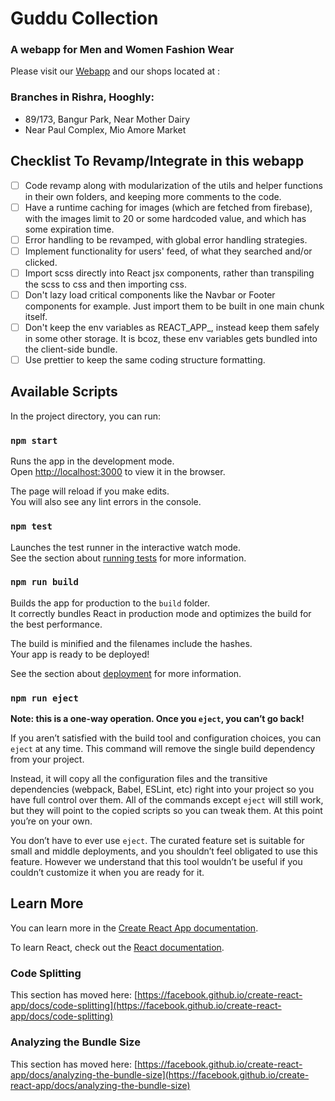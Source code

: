 # Guddu Collection 

### A webapp for Men and Women Fashion Wear


Please visit our [Webapp](https://guddu-collection.netlify.app/) and our shops located at : 

### Branches in Rishra, Hooghly:
* 89/173, Bangur Park, Near Mother Dairy
* Near Paul Complex, Mio Amore Market

## Checklist To Revamp/Integrate in this webapp

- [ ] Code revamp along with modularization of the utils and helper functions in their own folders, and keeping more comments to the code.
- [ ] Have a runtime caching for images (which are fetched from firebase), with the images limit to 20 or some hardcoded value, and which has some expiration time.
- [ ] Error handling to be revamped, with global error handling strategies.
- [ ] Implement functionality for users' feed, of what they searched and/or clicked.
- [ ] Import scss directly into React jsx components, rather than transpiling the scss to css and then importing css.
- [ ] Don't lazy load critical components like the Navbar or Footer components for example. Just import them to be built in one main chunk itself.
- [ ] Don't keep the env variables as REACT_APP_, instead keep them safely in some other storage. It is bcoz, these env variables gets bundled into the client-side bundle.
- [ ] Use prettier to keep the same coding structure formatting.

## Available Scripts

In the project directory, you can run:

### `npm start`

Runs the app in the development mode.\
Open [http://localhost:3000](http://localhost:3000) to view it in the browser.

The page will reload if you make edits.\
You will also see any lint errors in the console.

### `npm test`

Launches the test runner in the interactive watch mode.\
See the section about [running tests](https://facebook.github.io/create-react-app/docs/running-tests) for more information.

### `npm run build`

Builds the app for production to the `build` folder.\
It correctly bundles React in production mode and optimizes the build for the best performance.

The build is minified and the filenames include the hashes.\
Your app is ready to be deployed!

See the section about [deployment](https://facebook.github.io/create-react-app/docs/deployment) for more information.

### `npm run eject`

**Note: this is a one-way operation. Once you `eject`, you can’t go back!**

If you aren’t satisfied with the build tool and configuration choices, you can `eject` at any time. This command will remove the single build dependency from your project.

Instead, it will copy all the configuration files and the transitive dependencies (webpack, Babel, ESLint, etc) right into your project so you have full control over them. All of the commands except `eject` will still work, but they will point to the copied scripts so you can tweak them. At this point you’re on your own.

You don’t have to ever use `eject`. The curated feature set is suitable for small and middle deployments, and you shouldn’t feel obligated to use this feature. However we understand that this tool wouldn’t be useful if you couldn’t customize it when you are ready for it.

## Learn More

You can learn more in the [Create React App documentation](https://facebook.github.io/create-react-app/docs/getting-started).

To learn React, check out the [React documentation](https://reactjs.org/).

### Code Splitting

This section has moved here: [https://facebook.github.io/create-react-app/docs/code-splitting](https://facebook.github.io/create-react-app/docs/code-splitting)

### Analyzing the Bundle Size

This section has moved here: [https://facebook.github.io/create-react-app/docs/analyzing-the-bundle-size](https://facebook.github.io/create-react-app/docs/analyzing-the-bundle-size)

